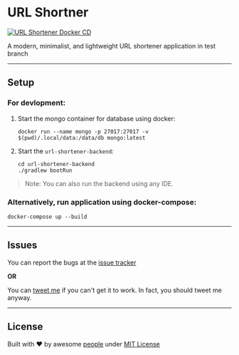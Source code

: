 # URL Shortner

[![URL Shortener Docker CD](https://github.com/urls/url-shortner/actions/workflows/ci-workflow.yml/badge.svg?branch=master)](https://github.com/urls/url-shortner/actions/workflows/ci-workflow.yml)

A modern, minimalist, and lightweight URL shortener application in test branch

---

## Setup

### For devlopment:

1. Start the mongo container for database using docker:

    ```
    docker run --name mongo -p 27017:27017 -v $(pwd)/.local/data:/data/db mongo:latest
    ```

2. Start the `url-shortener-backend`:
    ```
    cd url-shortener-backend
    ./gradlew bootRun
    ```

> Note: You can also run the backend using any IDE.

### Alternatively, run application using docker-compose:

```
docker-compose up --build
```

---

## Issues

You can report the bugs at the [issue tracker](https://github.com/urls/url-shortener/issues)

**OR**

You can [tweet me](https://twitter.com/iamarpandey) if you can't get it to work. In fact, you should tweet me anyway.

---

## License

Built with ♥ by awesome [people](https://github.com/urls/url-shortener/graphs/contributors) under [MIT License](LICENSE)
